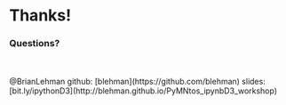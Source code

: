 
# Thanks!
### Questions? 
<br>
<br>
@BrianLehman  
github: [blehman](https://github.com/blehman)  
slides: [bit.ly/ipythonD3](http://blehman.github.io/PyMNtos_ipynbD3_workshop)  

